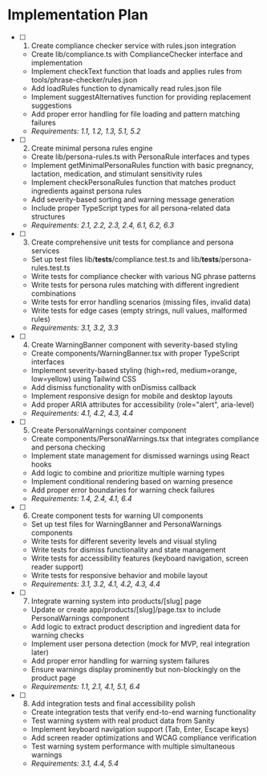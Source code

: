 # Implementation Plan

- [ ] 1. Create compliance checker service with rules.json integration
  - Create lib/compliance.ts with ComplianceChecker interface and implementation
  - Implement checkText function that loads and applies rules from tools/phrase-checker/rules.json
  - Add loadRules function to dynamically read rules.json file
  - Implement suggestAlternatives function for providing replacement suggestions
  - Add proper error handling for file loading and pattern matching failures
  - _Requirements: 1.1, 1.2, 1.3, 5.1, 5.2_

- [ ] 2. Create minimal persona rules engine
  - Create lib/persona-rules.ts with PersonaRule interfaces and types
  - Implement getMinimalPersonaRules function with basic pregnancy, lactation, medication, and stimulant sensitivity rules
  - Implement checkPersonaRules function that matches product ingredients against persona rules
  - Add severity-based sorting and warning message generation
  - Include proper TypeScript types for all persona-related data structures
  - _Requirements: 2.1, 2.2, 2.3, 2.4, 6.1, 6.2, 6.3_

- [ ] 3. Create comprehensive unit tests for compliance and persona services
  - Set up test files lib/__tests__/compliance.test.ts and lib/__tests__/persona-rules.test.ts
  - Write tests for compliance checker with various NG phrase patterns
  - Write tests for persona rules matching with different ingredient combinations
  - Write tests for error handling scenarios (missing files, invalid data)
  - Write tests for edge cases (empty strings, null values, malformed rules)
  - _Requirements: 3.1, 3.2, 3.3_

- [ ] 4. Create WarningBanner component with severity-based styling
  - Create components/WarningBanner.tsx with proper TypeScript interfaces
  - Implement severity-based styling (high=red, medium=orange, low=yellow) using Tailwind CSS
  - Add dismiss functionality with onDismiss callback
  - Implement responsive design for mobile and desktop layouts
  - Add proper ARIA attributes for accessibility (role="alert", aria-level)
  - _Requirements: 4.1, 4.2, 4.3, 4.4_

- [ ] 5. Create PersonaWarnings container component
  - Create components/PersonaWarnings.tsx that integrates compliance and persona checking
  - Implement state management for dismissed warnings using React hooks
  - Add logic to combine and prioritize multiple warning types
  - Implement conditional rendering based on warning presence
  - Add proper error boundaries for warning check failures
  - _Requirements: 1.4, 2.4, 4.1, 6.4_

- [ ] 6. Create component tests for warning UI components
  - Set up test files for WarningBanner and PersonaWarnings components
  - Write tests for different severity levels and visual styling
  - Write tests for dismiss functionality and state management
  - Write tests for accessibility features (keyboard navigation, screen reader support)
  - Write tests for responsive behavior and mobile layout
  - _Requirements: 3.1, 3.2, 4.1, 4.2, 4.3, 4.4_

- [ ] 7. Integrate warning system into products/[slug] page
  - Update or create app/products/[slug]/page.tsx to include PersonaWarnings component
  - Add logic to extract product description and ingredient data for warning checks
  - Implement user persona detection (mock for MVP, real integration later)
  - Add proper error handling for warning system failures
  - Ensure warnings display prominently but non-blockingly on the product page
  - _Requirements: 1.1, 2.1, 4.1, 5.1, 6.4_

- [ ] 8. Add integration tests and final accessibility polish
  - Create integration tests that verify end-to-end warning functionality
  - Test warning system with real product data from Sanity
  - Implement keyboard navigation support (Tab, Enter, Escape keys)
  - Add screen reader optimizations and WCAG compliance verification
  - Test warning system performance with multiple simultaneous warnings
  - _Requirements: 3.1, 4.4, 5.4_
